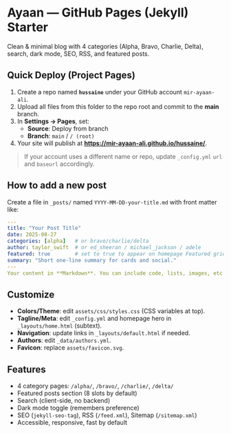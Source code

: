 # Ayaan — GitHub Pages (Jekyll) Starter

Clean & minimal blog with 4 categories (Alpha, Bravo, Charlie, Delta), search, dark mode, SEO, RSS, and featured posts.

## Quick Deploy (Project Pages)
1. Create a repo named **`hussaine`** under your GitHub account `mir-ayaan-ali`.
2. Upload all files from this folder to the repo root and commit to the **main** branch.
3. In **Settings → Pages**, set:
   - **Source**: Deploy from branch
   - **Branch**: `main` / `/ (root)`
4. Your site will publish at **https://mir-ayaan-ali.github.io/hussaine/**.

> If your account uses a different name or repo, update `_config.yml` `url` and `baseurl` accordingly.

## How to add a new post
Create a file in `_posts/` named `YYYY-MM-DD-your-title.md` with front matter like:

```yaml
---
title: "Your Post Title"
date: 2025-08-27
categories: [alpha]   # or bravo/charlie/delta
author: taylor_swift  # or ed_sheeran / michael_jackson / adele
featured: true        # set to true to appear on homepage Featured grid
summary: "Short one-line summary for cards and social."
---
Your content in **Markdown**. You can include code, lists, images, etc.
```

## Customize
- **Colors/Theme**: edit `assets/css/styles.css` (CSS variables at top).
- **Tagline/Meta**: edit `_config.yml` and homepage hero in `_layouts/home.html` (subtext).
- **Navigation**: update links in `_layouts/default.html` if needed.
- **Authors**: edit `_data/authors.yml`.
- **Favicon**: replace `assets/favicon.svg`.

## Features
- 4 category pages: `/alpha/`, `/bravo/`, `/charlie/`, `/delta/`
- Featured posts section (8 slots by default)
- Search (client-side, no backend)
- Dark mode toggle (remembers preference)
- SEO (`jekyll-seo-tag`), RSS (`/feed.xml`), Sitemap (`/sitemap.xml`)
- Accessible, responsive, fast by default
